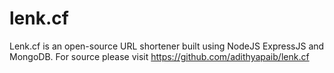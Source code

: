 # lenk.cf
Lenk.cf is an open-source URL shortener built using NodeJS ExpressJS and MongoDB. For source please visit https://github.com/adithyapaib/lenk.cf

